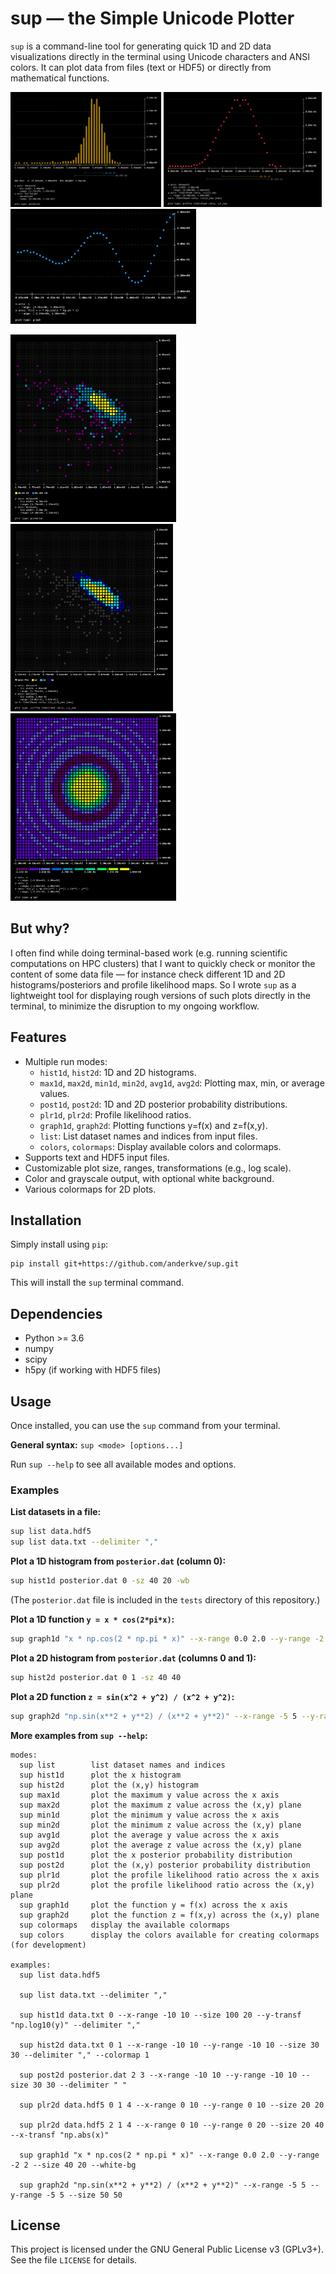 
# sup — the Simple Unicode Plotter

`sup` is a command-line tool for generating quick 1D and 2D data visualizations directly in the terminal using Unicode characters and ANSI colors. It can plot data from files (text or HDF5) or directly from mathematical functions.

<img src="./example_plots/sup_post1d.png" alt="1D posterior example" height="184"/>  <img src="./example_plots/sup_plr1d.png" alt="1D profile likelihood example" height="184"/> <img src="./example_plots/sup_graph1d.png" alt="1D graph example" height="184"/> 

<img src="./example_plots/sup_post2d.png" alt="2D posterior example" height="300"/>  <img src="./example_plots/sup_plr2d.png" alt="2D profile likelihood example" height="300"/> <img src="./example_plots/sup_graph2d.png" alt="2D graph example" height="300"/> 

## But why?

I often find while doing terminal-based work (e.g. running scientific computations on HPC clusters) that I want to quickly check or monitor the content of some data file — for instance check different 1D and 2D histograms/posteriors and profile likelihood maps. So I wrote `sup` as a lightweight tool for displaying rough versions of such plots directly in the terminal, to minimize the disruption to my ongoing workflow.


## Features

*   Multiple run modes:
    *   `hist1d`, `hist2d`: 1D and 2D histograms.
    *   `max1d`, `max2d`, `min1d`, `min2d`, `avg1d`, `avg2d`: Plotting max, min, or average values.
    *   `post1d`, `post2d`: 1D and 2D posterior probability distributions.
    *   `plr1d`, `plr2d`: Profile likelihood ratios.
    *   `graph1d`, `graph2d`: Plotting functions y=f(x) and z=f(x,y).
    *   `list`: List dataset names and indices from input files.
    *   `colors`, `colormaps`: Display available colors and colormaps.
*   Supports text and HDF5 input files.
*   Customizable plot size, ranges, transformations (e.g., log scale).
*   Color and grayscale output, with optional white background.
*   Various colormaps for 2D plots.

## Installation

Simply install using `pip`:

```terminal
pip install git+https://github.com/anderkve/sup.git
```

This will install the `sup` terminal command.

## Dependencies

*   Python >= 3.6
*   numpy
*   scipy
*   h5py (if working with HDF5 files)

## Usage

Once installed, you can use the `sup` command from your terminal.

**General syntax:**
`sup <mode> [options...]`

Run `sup --help` to see all available modes and options.

### Examples

**List datasets in a file:**
```bash
sup list data.hdf5
sup list data.txt --delimiter ","
```

**Plot a 1D histogram from `posterior.dat` (column 0):**
```bash
sup hist1d posterior.dat 0 -sz 40 20 -wb
```
(The `posterior.dat` file is included in the `tests` directory of this repository.)

**Plot a 1D function `y = x * cos(2*pi*x)`:**
```bash
sup graph1d "x * np.cos(2 * np.pi * x)" --x-range 0.0 2.0 --y-range -2 2 -sz 40 20
```

**Plot a 2D histogram from `posterior.dat` (columns 0 and 1):**
```bash
sup hist2d posterior.dat 0 1 -sz 40 40
```

**Plot a 2D function `z = sin(x^2 + y^2) / (x^2 + y^2)`:**
```bash
sup graph2d "np.sin(x**2 + y**2) / (x**2 + y**2)" --x-range -5 5 --y-range -5 5 -sz 40 40
```

**More examples from `sup --help`:**
```
modes:
  sup list        list dataset names and indices
  sup hist1d      plot the x histogram
  sup hist2d      plot the (x,y) histogram
  sup max1d       plot the maximum y value across the x axis
  sup max2d       plot the maximum z value across the (x,y) plane
  sup min1d       plot the minimum y value across the x axis
  sup min2d       plot the minimum z value across the (x,y) plane
  sup avg1d       plot the average y value across the x axis
  sup avg2d       plot the average z value across the (x,y) plane
  sup post1d      plot the x posterior probability distribution
  sup post2d      plot the (x,y) posterior probability distribution
  sup plr1d       plot the profile likelihood ratio across the x axis
  sup plr2d       plot the profile likelihood ratio across the (x,y) plane
  sup graph1d     plot the function y = f(x) across the x axis
  sup graph2d     plot the function z = f(x,y) across the (x,y) plane
  sup colormaps   display the available colormaps
  sup colors      display the colors available for creating colormaps (for development)

examples:
  sup list data.hdf5

  sup list data.txt --delimiter ","

  sup hist1d data.txt 0 --x-range -10 10 --size 100 20 --y-transf "np.log10(y)" --delimiter ","

  sup hist2d data.txt 0 1 --x-range -10 10 --y-range -10 10 --size 30 30 --delimiter "," --colormap 1

  sup post2d posterior.dat 2 3 --x-range -10 10 --y-range -10 10 --size 30 30 --delimiter " "

  sup plr2d data.hdf5 0 1 4 --x-range 0 10 --y-range 0 10 --size 20 20

  sup plr2d data.hdf5 2 1 4 --x-range 0 10 --y-range 0 20 --size 20 40 --x-transf "np.abs(x)"

  sup graph1d "x * np.cos(2 * np.pi * x)" --x-range 0.0 2.0 --y-range -2 2 --size 40 20 --white-bg

  sup graph2d "np.sin(x**2 + y**2) / (x**2 + y**2)" --x-range -5 5 --y-range -5 5 --size 50 50
```


## License
This project is licensed under the GNU General Public License v3 (GPLv3+). See the file `LICENSE` for details.

